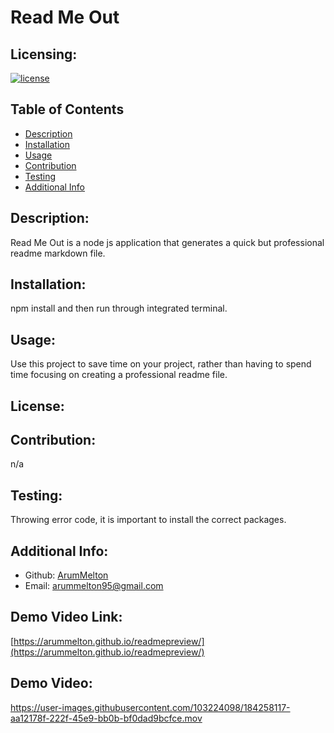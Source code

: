 # Read Me Out
  ## Licensing:
  [![license](https://img.shields.io/badge/license--blue)](https://shields.io)
  ## Table of Contents 
  - [Description](#description)
  - [Installation](#installation)
  - [Usage](#usage)
  - [Contribution](#contribution)
  - [Testing](#testing)
  - [Additional Info](#additional-info)
  ## Description:
  Read Me Out is a node js application that generates a quick but professional readme markdown file.
  ## Installation:
  npm install and then run through integrated terminal.
  ## Usage:
  Use this project to save time on your project, rather than having to spend time focusing on creating a professional readme file.
  ## License:
  
  ## Contribution:
  n/a
  ## Testing:
  Throwing error code, it is important to install the correct packages.
  ## Additional Info:
  - Github: [ArumMelton](https://github.com/ArumMelton)
  - Email: arummelton95@gmail.com 

  ## Demo Video Link:
  [https://arummelton.github.io/readmepreview/](https://arummelton.github.io/readmepreview/)
  
  ## Demo Video:
  
  

https://user-images.githubusercontent.com/103224098/184258117-aa12178f-222f-45e9-bb0b-bf0dad9bcfce.mov




  
